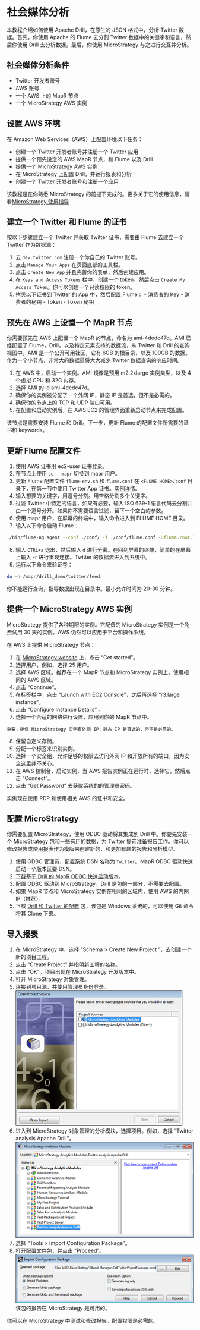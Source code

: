 # 社会媒体分析

本教程介绍如何使用 Apache Drill，在原生的 JSON 格式中，分析 Twitter 数据。首先，你使用 Apache 的 Flume 去分割 Twitter 数据中的关键字和语言，然后你使用 Drill 去分析数据。最后，你使用 MicroStrategy 与之进行交互并分析。

## 社会媒体分析条件
  * Twitter 开发者账号
  * AWS 账号
  * 一个 AWS 上的 MapR 节点
  * 一个 MicroStrategy AWS 实例

## 设置 AWS 环境

在 Amazon Web Services（AWS）上配置环境以下任务：
  * 创建一个 Twitter 开发者账号并注册一个 Twitter 应用
  * 提供一个预先设定的 AWS MapR 节点，和 Flume 以及 Drill
  * 提供一个 MicroStrategy AWS 实例
  * 在 MicroStrategy 上配置 Drill，并运行报表和分析
  * 创建一个 Twitter 开发者账号和注册一个应用

该教程是在你熟悉 MicroStrategy 的前提下完成的。更多关于它的使用信息，请看[MicroStrategy 使用指导](http://www.microstrategy.com/Strategy/media/downloads/products/cloud/cloud_aws-user-guide.pdf)

## 建立一个 Twitter 和 Flume 的证书

按以下步骤建立一个 Twitter 并获取 Twitter 证书，需要由 Flume 去建立一个 Twitter 作为数据源：
  1. 去 ``` dev.twitter.com ``` 注册一个你自己的 Twitter 账号。
  2. 点击 ``` Manage Your Apps ``` 在页面底部的工具栏。
  3. 点击 ``` Create New App ``` 并且完善你的表单，然后创建应用。
  4. 在 ``` Keys and Access Tokens ``` 栏中，创建一个 token，然后点击 ``` Create My Access Token ```。你可以创建一个只读权限的 token。
  5. 拷贝以下证书到 Twitter 的 App 中，然后配置 Flume：
    - 消费者的 Key
    - 消费者的秘钥
    - Token
    - Token 秘钥

## 预先在 AWS 上设置一个 MapR 节点

你需要预先在 AWS 上配置一个 MapR 的节点，命名为 ami-4dedc47d。AMI 已经配置了 Flume，Drill，以及特定元素支持的数据流，从 Twitter 和 Drill 的查询视图中。AMI 是一个公开可用社区，它有 6GB 的根目录，以及 100GB 的数据。作为一个小节点，非常大的数据量将大大减少 Twitter 数据查询的响应时间。
  1. 在 AWS 中，启动一个实例。AMI 镜像是预用 m2.2xlarge 实例类型，以及 4 个虚拟 CPU 和 32G 内存。
  2. 选择 AMI 的 id ami-4dedc47d。
  3. 确保你的实例被分配了一个外网 IP，静态 IP 是首选，但不是必需的。
  4. 确保你的节点上的 TCP 和 UDP 端口可用。
  5. 在配置和启动实例后，在 AWS EC2 的管理界面重新启动节点来完成配置。

该节点是需要安装 Flume 和 Drill。下一步，更新 Flume 的配置文件所需要的证书和 keywords。

## 更新 Flume 配置文件

  1. 使用 AWS 证书用 ec2-user 证书登录。
  2. 在节点上使用 ``` su - mapr ``` 切换到 mapr 用户。
  3. 更新 Flume 配置文件 ``` flume-env.sh ``` 和 ``` flume.conf ``` 在 ``` <FLUME HOME>/conf ``` 目录下，在第一节中使用 Twitter App 证书。[实例详情](https://github.com/mapr/mapr-demos/tree/master/drill-twitter-MSTR/flume)。
  4. 输入想要的关键字，用逗号分割。用空格分割多个关键字。
  5. 过滤 Twitter 中特定的语言，如果有必要，输入 ISO 639-1 语言代码去分割并由一个逗号分开。如果你不需要语言过滤，留下一个空白的参数。
  6. 使用 mapr 用户，在屏幕的终端中，输入命令进入到 FLUME HOME 目录。
  7. 输入以下命令启动 Flume：
  ```bash
  ./bin/flume-ng agent --conf ./conf/ -f ./conf/flume.conf -Dflume.root.logger=INFO,console -n TwitterAgent
  ```
  8. 输入 ``` CTRL+a ``` 退出，然后输入 ``` d ``` 进行分离。在回到屏幕的终端，简单的在屏幕上输入 -r 进行重现连接。Twitter 的数据流进入到系统中。
  9. 运行以下命令来验证卷：
  ```bash
  du –h /mapr/drill_demo/twitter/feed.
  ```

你不能运行查询，指导数据出现在目录中。最小允许时间为 20-30 分钟。

## 提供一个 MicroStrategy AWS 实例

MicroStrategy 提供了各种期限的实例。它配备的 MicroStrategy 实例是一个免费试用 30 天的实例。AWS 仍然可以应用于平台和操作系统。

在 AWS 上提供 MicroStrategy 节点：
  1. 在 [MicroStrategy website](http://www.microstrategy.com/us/analytics/analytics-on-aws) 上，点击 “Get started”。
  2. 选择用户，例如，选择 25 用户。
  3. 选择 AWS 区域。推荐在一个 MapR 节点和 MicroStrategy 实例上，使用相同的 AWS 区域。
  4. 点击 “Continue”。
  5. 在标签栏中，点击 “Launch with EC2 Console”，之后再选择 “r3.large instance”。
  6. 点击 “Configure Instance Details” 。
  7. 选择一个合适的网络进行设置，应用到你的 MapR 节点中。
  ```
  重要：确保 MicroStrategy 实例有外网 IP；静态 IP 是首选的，但不是必需的。
  ```
  8. 保留自定义存储。
  9. 分配一个标签来识别实例。
  10. 选择一个安全组，允许足够的权限去访问外网 IP 和开放所有的端口，因为安全这里并不关心。
  11. 在 AWS 控制台，启动实例，当 AWS 报告实例正在运行时，选择它，然后点击 “Connect”。
  12. 点击 “Get Password” 去获取系统的的管理员密码。

实例现在使用 RDP 和使用相关 AWS 的证书和安全。

## 配置 MicroStrategy

你需要配置 MicroStrategy，使用 ODBC 驱动将其集成到 Drill 中。你要先安装一个 MicroStrategy 包和一些有用的数据，为 Twitter 提前准备报告工作。你可以修改报告或使用报表作为模版来创建新的，和更加有趣的报告和分析模型。
  1. 使用 ODBC 管理员，配置系统 DSN 名称为 ``` Twitter ```。MapR ODBC 驱动快速启动一个版本区要 DSN。
  2. [下载基于 Drill 的 MapR ODBC 快速启动版本](http://package.mapr.com/tools/MapR-ODBC/MapR_Drill/MapRDrill_odbc_v0.08.1.0618/MapRDrillODBC32.msi)。
  3. 配置 ODBC 驱动到 MicroStrategy。Drill 是包的一部分，不需要去配置。
  4. 如果 MapR 节点和 MicroStrategy 实例在相同的区域内，使用 AWS 的内网 IP（推荐）。
  5. 下载 [Drill 和 Twitter 的配置](https://github.com/mapr/mapr-demos/blob/master/drill-twitter-MSTR/MSTR/DrillTwitterProjectPackage.mmp) 包，该包是 Windows 系统的，可以使用 Git 命令将其 Clone 下来。

## 导入报表

  1. 在 MicroStrategy 中，选择 “Schema > Create New Project ”，去创建一个新的项目工程。
  2. 点击 “Create Project” 并指明新工程的名称。
  3. 点击 “OK”。项目出现在 MicroStrategy 开发版本中。
  4. 打开 MicroStrategy 对象管理。
  5. 连接到项目源，并使用管理员身份登录。
  ![socialmed1.png](../res/socialmed1.png)
  6. 进入到 MicroStrategy 对象管理的分析模块，选择项目。例如，选择 “Twitter analysis Apache Drill”。
  ![socialmed2.png](../res/socialmed2.png)
  7. 选择 “Tools > Import Configuration Package”。
  8. 打开配置文件包，并点击 “Proceed”。
  ![socialmed3.png](../res/socialmed3.png)
  该包的报告在 MicroStrategy 是可用的。

你可以在 MicroStrategy 中测试和修改报告。配置权限是必需的。
